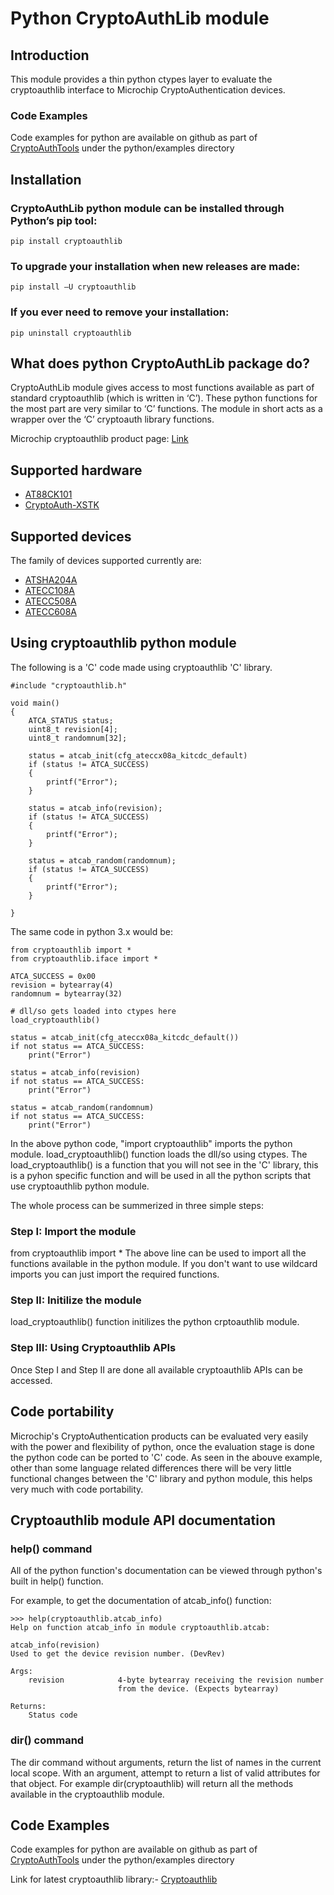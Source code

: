# Python CryptoAuthLib module

## Introduction
This module provides a thin python ctypes layer to evaluate the cryptoauthlib
interface to Microchip CryptoAuthentication devices.

### Code Examples
Code examples for python are available on github as part of [CryptoAuthTools](https://github.com/MicrochipTech/cryptoauthtools/python/examples) under the python/examples directory


## Installation
### CryptoAuthLib python module can be installed through Python’s pip tool:
    pip install cryptoauthlib
### To upgrade your installation when new releases are made:
    pip install –U cryptoauthlib
### If you ever need to remove your installation:
    pip uninstall cryptoauthlib


## What does python CryptoAuthLib package do?
CryptoAuthLib module gives access to most functions available as part of standard cryptoauthlib (which is written in ‘C’). These python functions for the most part are very similar to ‘C’ functions. The module in short acts as a wrapper over the ‘C’ cryptoauth library functions.

Microchip cryptoauthlib product page: [Link]( http://www.microchip.com/SWLibraryWeb/product.aspx?product=CryptoAuthLib)

## Supported hardware
- [AT88CK101](http://www.microchip.com/DevelopmentTools/ProductDetails/AT88CK101SK-MAH-XPRO)
- [CryptoAuth-XSTK]()

## Supported devices
The family of devices supported currently are:

- [ATSHA204A](http://www.microchip.com/ATSHA204A)
- [ATECC108A](http://www.microchip.com/ATECC108A)
- [ATECC508A](http://www.microchip.com/ATECC508A)
- [ATECC608A](http://www.microchip.com/ATECC608A)


## Using cryptoauthlib python module
The following is a 'C' code made using cryptoauthlib 'C' library.

    #include "cryptoauthlib.h"

    void main()
    {
        ATCA_STATUS status;
        uint8_t revision[4];
        uint8_t randomnum[32];

        status = atcab_init(cfg_ateccx08a_kitcdc_default)
        if (status != ATCA_SUCCESS)
        {
            printf("Error");
        }

        status = atcab_info(revision);
        if (status != ATCA_SUCCESS)
        {
            printf("Error");
        }

        status = atcab_random(randomnum);
        if (status != ATCA_SUCCESS)
        {
            printf("Error");
        }

    }

The same code in python 3.x would be:


    from cryptoauthlib import *
    from cryptoauthlib.iface import *

    ATCA_SUCCESS = 0x00
    revision = bytearray(4)
    randomnum = bytearray(32)

    # dll/so gets loaded into ctypes here
    load_cryptoauthlib()

    status = atcab_init(cfg_ateccx08a_kitcdc_default())
    if not status == ATCA_SUCCESS:
        print("Error")

    status = atcab_info(revision)
    if not status == ATCA_SUCCESS:
        print("Error")

    status = atcab_random(randomnum)
    if not status == ATCA_SUCCESS:
        print("Error")


In the above python code, "import cryptoauthlib" imports the python module. load_cryptoauthlib() function loads the dll/so using ctypes. The load_cryptoauthlib() is a function that you will not see in the 'C' library, this is a pyhon specific function and will be used in all the python scripts that use cryptoauthlib python module.


The whole process can be summerized in three simple steps:

### Step I: Import the module
from cryptoauthlib import *
The above line can be used to import all the functions available in the python module. If you don't want to use wildcard imports you can just import the required functions.

### Step II: Initilize the module
load_cryptoauthlib() function initilizes the python crptoauthlib module.

### Step III: Using Cryptoauthlib APIs
Once Step I and Step II are done all available cryptoauthlib APIs can be accessed.


## Code portability

Microchip's CryptoAuthentication products can be evaluated very easily with the power and flexibility of python, once the evaluation stage is done the python code can be ported to 'C' code. As seen in the abouve example, other than some language related differences there will be very little functional changes between the 'C' library and python module, this helps very much with code portability.


## Cryptoauthlib module API documentation

### help() command

All of the python function's documentation can be viewed through python's built in help() function.

For example, to get the documentation of atcab_info() function:

    >>> help(cryptoauthlib.atcab_info)
    Help on function atcab_info in module cryptoauthlib.atcab:

    atcab_info(revision)
    Used to get the device revision number. (DevRev)

    Args:
        revision            4-byte bytearray receiving the revision number
                            from the device. (Expects bytearray)

    Returns:
        Status code

### dir() command

The dir command without arguments, return the list of names in the current local scope. With an argument, attempt to return a list of valid attributes for that object. For example dir(cryptoauthlib) will return all the methods available in the cryptoauthlib module.

## Code Examples
Code examples for python are available on github as part of [CryptoAuthTools](https://github.com/MicrochipTech/cryptoauthtools/python/examples) under the python/examples directory

Link for latest cryptoauthlib library:- [Cryptoauthlib](http://www.microchip.com/DevelopmentTools/ProductDetails.aspx?PartNO=CryptoAuthLib)


